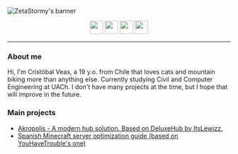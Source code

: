 ![ZetaStormy's banner](https://user-images.githubusercontent.com/56933557/149603609-3c80706a-6412-4cbb-9a5a-70fd79b2a9d2.png)

<p align="center">
  <a href="https://twitter.com/zetastormy"><img height="30" src="https://img.shields.io/badge/%40zetastormy-000000?style=for-the-badge&logo=x&logoColor=white"></a>
  <a href="https://reddit.com/u/zetastormyy"><img height="30" src="https://img.shields.io/badge/zetastormyy-FF4500?style=for-the-badge&logo=reddit&logoColor=white"></a>
  <a href="https://discord.com"><img height="30" src="https://img.shields.io/badge/zetastormy-5865F2.svg?style=for-the-badge&logo=discord&logoColor=white"></a>  
  <a href="https://archlinux.org"><img height="30" src="https://img.shields.io/badge/Arch%20Linux-1793D1?logo=arch-linux&logoColor=fff&style=for-the-badge"></a>
</p>

---

### About me

Hi, I'm Cristóbal Veas, a 19 y.o. from Chile that loves cats and mountain biking more than anything else. Currently studying Civil and Computer Engineering at UACh. I don't have many
projects at the time, but I hope that will improve in the future.

### Main projects

- [Akropolis - A modern hub solution. Based on DeluxeHub by ItsLewizz.](https://github.com/devblook/akropolis/)
- [Spanish Minecraft server optimization guide (based on YouHaveTrouble's one)](https://zetastormy.notion.site/Optimizaci-n-de-servidores-cf7e1dc4df7846048928f465460dbd5f)
